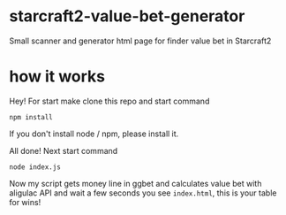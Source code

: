 # starcraft2-value-bet-generator
Small scanner and generator html page for finder value bet in Starcraft2

# how it works

Hey! For start make clone this repo and start command 
```
npm install
```

If you don't install node / npm, please install it.

All done! Next start command 
```
node index.js
```
Now my script gets money line in ggbet and calculates value bet with aligulac API and wait a few seconds you see `index.html`, this is your table for wins!